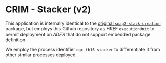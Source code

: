 # CRIM - Stacker (v2)

This application is internally identical to the [original `snap7-stack-creation`][original-app] package, but employs
this Github repository as HREF `executionUnit` to permit deployment on *ADES* that do not support embedded package
definition.

We employ the process identifier ``ogc-tb16-stacker`` to differentiate it from other similar processes deployed.

[original-app]: https://www.crim.ca/stash/projects/OGC/repos/ogc-dockers/browse/snap7-stack-creation/
